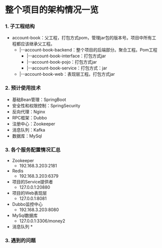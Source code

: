 # 整个项目的架构情况一览

### 1. 子工程结构
+ account-book：父工程，打包方式pom，管理jar包的版本号。项目中所有工程都应该继承父工程。
	+ |--account-book-backend：整个项目的后端部分。聚合工程。Pom工程
	    + |--account-book-interface：打包方式jar
	    + |--account-book-pojo：打包方式jar
	    + |--account-book-service：打包方式：jar
	+ |--account-book-web：表现层工程。打包方式jar

### 2. 预计使用技术
+ 基础Bean管理：SpringBoot
+ 安全性和权限控制：SpringSecurity 
+ 反向代理：Nginx 
+ RPC框架：Dubbo
+ 注册中心：Zookeeper
+ 消息队列：Kafka
+ 数据库：MySql

### 3. 各个服务配置情况汇总
+ Zookeeper 
    * 192.168.3.203:2181
+ Redis
    * 192.168.3.203:6379
+ 项目的Service提供者  
    * 127.0.0.1:20880
+ 项目的Web表现层
    * 127.0.0.1:8081
+ Dubbo监控中心
    * 192.168.3.203:8080
+ MySql数据库
    * 127.0.0.1:3306/money2
+ 消息队列
    * 
    
### 3. 遇到的问题